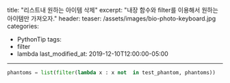 
title:  "리스트내 원하는 아이템 삭제"
excerpt: "내장 함수와 filter를 이용해서 원하는 아이템만 가져오자."
header:
  teaser: /assets/images/bio-photo-keyboard.jpg
categories:
  - PythonTip
tags:
  - filter
  - lambda
last_modified_at: 2019-12-10T12:00:00-05:00
---
```python
phantoms = list(filter(lambda x : x not  in test_phantom, phantoms))

```
<!--stackedit_data:
eyJoaXN0b3J5IjpbMTU5OTAzMDAxMSwtMTcwNDk4MDIxMl19
-->